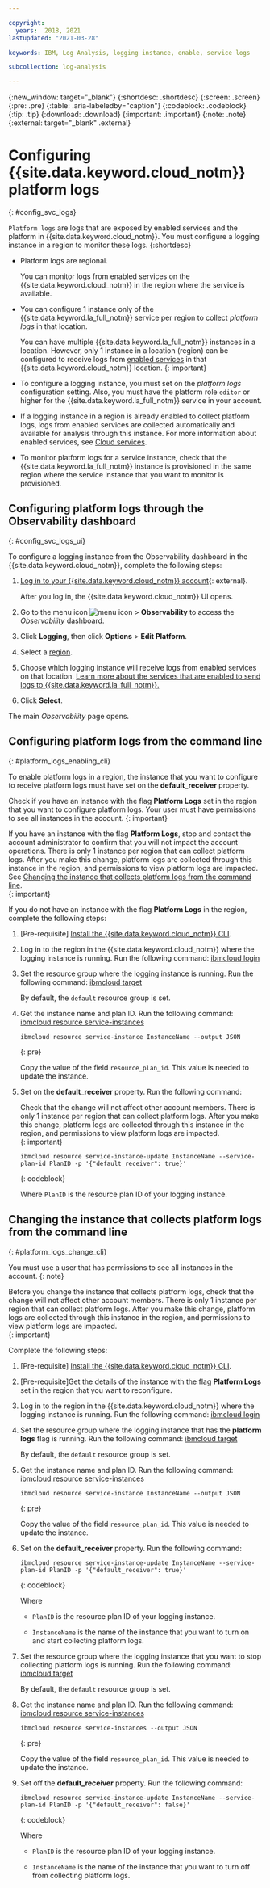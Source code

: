 ```yaml
---

copyright:
  years:  2018, 2021
lastupdated: "2021-03-28"

keywords: IBM, Log Analysis, logging instance, enable, service logs

subcollection: log-analysis

---
```


{:new_window: target="_blank"}
{:shortdesc: .shortdesc}
{:screen: .screen}
{:pre: .pre}
{:table: .aria-labeledby="caption"}
{:codeblock: .codeblock}
{:tip: .tip}
{:download: .download}
{:important: .important}
{:note: .note}
{:external: target="_blank" .external}

# Configuring {{site.data.keyword.cloud_notm}} platform logs
{: #config_svc_logs}

`Platform logs` are logs that are exposed by enabled services and the platform in {{site.data.keyword.cloud_notm}}. You must configure a logging instance in a region to monitor these logs.
{:shortdesc}

* Platform logs are regional. 

    You can monitor logs from enabled services on the {{site.data.keyword.cloud_notm}} in the region where the service is available. 

* You can configure 1 instance only of the {{site.data.keyword.la_full_notm}} service per region to collect *platform logs* in that location. 

    You can have multiple {{site.data.keyword.la_full_notm}} instances in a location. However, only 1 instance in a location (region) can be configured to receive logs from [enabled services](/docs/log-analysis?topic=log-analysis-cloud_services) in that {{site.data.keyword.cloud_notm}} location.
    {: important}

* To configure a logging instance, you must set on the *platform logs* configuration setting. Also, you must have the platform role `editor` or higher for the {{site.data.keyword.la_full_notm}} service in your account.

* If a logging instance in a region is already enabled to collect platform logs, logs from enabled services are collected automatically and available for analysis through this instance. For more information about enabled services, see [Cloud services](/docs/log-analysis?topic=log-analysis-cloud_services).

* To monitor platform logs for a service instance, check that the {{site.data.keyword.la_full_notm}} instance is provisioned in the same region where the service instance that you want to monitor is provisioned.


## Configuring platform logs through the Observability dashboard
{: #config_svc_logs_ui}

To configure a logging instance from the Observability dashboard in the {{site.data.keyword.cloud_notm}}, complete the following steps:

1. [Log in to your {{site.data.keyword.cloud_notm}} account](https://cloud.ibm.com/login){: external}.

	After you log in, the {{site.data.keyword.cloud_notm}} UI opens.

2. Go to the menu icon ![menu icon](../../icons/icon_hamburger.svg) &gt; **Observability** to access the *Observability* dashboard.

3. Click **Logging**, then click **Options** > **Edit Platform**. 

4. Select a [region](/docs/log-analysis?topic=log-analysis-regions). 

5. Choose which logging instance will receive logs from enabled services on that location. [Learn more about the services that are enabled to send logs to {{site.data.keyword.la_full_notm}}.](/docs/log-analysis?topic=log-analysis-cloud_services)

6. Click **Select**. 

The main *Observability* page opens.

<!-- The instance that you choose to receive service logs shows the flag **Platform logs**. -->



## Configuring platform logs from the command line
{: #platform_logs_enabling_cli}

To enable platform logs in a region, the instance that you want to configure to receive platform logs must have set on the **default_receiver** property.

Check if you have an instance with the flag **Platform Logs** set in the region that you want to configure platform logs. Your user must have permissions to see all instances in the account. 
{: important}

If you have an instance with the flag **Platform Logs**, stop and contact the account administrator to confirm that you will not impact the account operations. There is only 1 instance per region that can collect platform logs. After you make this change, platform logs are collected through this instance in the region, and permissions to view platform logs are impacted. See [Changing the instance that collects platform logs from the command line](/docs/log-analysis?topic=log-analysis-config_svc_logs#platform_logs_change_cli).  
{: important}

If you do not have an instance with the flag **Platform Logs** in the region, complete the following steps:

1. [Pre-requisite] [Install the {{site.data.keyword.cloud_notm}} CLI](/docs/cli?topic=cli-install-ibmcloud-cli).

2. Log in to the region in the {{site.data.keyword.cloud_notm}} where the logging instance is running. Run the following command: [ibmcloud login](/docs/cli?topic=cli-ibmcloud_cli#ibmcloud_login)

3. Set the resource group where the logging instance is running. Run the following command: [ibmcloud target](/docs/cli?topic=cli-ibmcloud_cli#ibmcloud_target)

    By default, the `default` resource group is set.

4. Get the instance name and plan ID. Run the following command: [ibmcloud resource service-instances](/docs/cli?topic=cli-ibmcloud_commands_resource#ibmcloud_resource_service_instances)

    ```
    ibmcloud resource service-instance InstanceName --output JSON
    ```
    {: pre}

    Copy the value of the field `resource_plan_id`. This value is needed to update the instance.

5. Set on the **default_receiver** property. Run the following command:

    Check that the change will not affect other account members. There is only 1 instance per region that can collect platform logs. After you make this change, platform logs are collected through this instance in the region, and permissions to view platform logs are impacted.  
    {: important}

    ```
    ibmcloud resource service-instance-update InstanceName --service-plan-id PlanID -p '{"default_receiver": true}'
    ```
    {: codeblock}

    Where `PlanID` is the resource plan ID of your logging instance.
    


## Changing the instance that collects platform logs from the command line
{: #platform_logs_change_cli}

You must use a user that has permissions to see all instances in the account.
{: note}

Before you change the instance that collects platform logs, check that the change will not affect other account members. There is only 1 instance per region that can collect platform logs. After you make this change, platform logs are collected through this instance in the region, and permissions to view platform logs are impacted.  
{: important}

Complete the following steps:

1. [Pre-requisite] [Install the {{site.data.keyword.cloud_notm}} CLI](/docs/cli?topic=cli-install-ibmcloud-cli).

2. [Pre-requisite]Get the details of the instance with the flag **Platform Logs** set in the region that you want to reconfigure. 

3. Log in to the region in the {{site.data.keyword.cloud_notm}} where the logging instance is running. Run the following command: [ibmcloud login](/docs/cli?topic=cli-ibmcloud_cli#ibmcloud_login)

4. Set the resource group where the logging instance that has the **platform logs** flag is running. Run the following command: [ibmcloud target](/docs/cli?topic=cli-ibmcloud_cli#ibmcloud_target)

    By default, the `default` resource group is set.

5. Get the instance name and plan ID. Run the following command: [ibmcloud resource service-instances](/docs/cli?topic=cli-ibmcloud_commands_resource#ibmcloud_resource_service_instances)

    ```
    ibmcloud resource service-instance InstanceName --output JSON
    ```
    {: pre}

    Copy the value of the field `resource_plan_id`. This value is needed to update the instance.

6. Set on the **default_receiver** property. Run the following command:

    ```
    ibmcloud resource service-instance-update InstanceName --service-plan-id PlanID -p '{"default_receiver": true}'
    ```
    {: codeblock}

    Where 
    
    * `PlanID` is the resource plan ID of your logging instance.

    * `InstanceName` is the name of the instance that you want to turn on and start collecting platform logs.

7. Set the resource group where the logging instance that you want to stop collecting platform logs is running. Run the following command: [ibmcloud target](/docs/cli?topic=cli-ibmcloud_cli#ibmcloud_target)

    By default, the `default` resource group is set.

8. Get the instance name and plan ID. Run the following command: [ibmcloud resource service-instances](/docs/cli?topic=cli-ibmcloud_commands_resource#ibmcloud_resource_service_instances)

    ```
    ibmcloud resource service-instances --output JSON
    ```
    {: pre}

    Copy the value of the field `resource_plan_id`. This value is needed to update the instance.

9. Set off the **default_receiver** property. Run the following command:

    ```
    ibmcloud resource service-instance-update InstanceName --service-plan-id PlanID -p '{"default_receiver": false}'
    ```
    {: codeblock}

    Where 
    
    * `PlanID` is the resource plan ID of your logging instance.

    * `InstanceName` is the name of the instance that you want to turn off from collecting platform logs.
    




